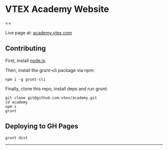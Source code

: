 # VTEX Academy Website

==

Live page at: [academy.vtex.com](https://academy.vtex.com)

## Contributing

First, install [node.js](http://nodejs.org/).

Then, install the grunt-cli package via npm:

    npm i -g grunt-cli
    
Finally, clone this repo, install deps and run grunt:

    git clone git@github.com:vtex/academy.git
    cd academy
    npm i
    grunt

## Deploying to GH Pages

    grunt dist

------
